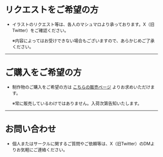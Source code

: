 <!-- # Special thanks to:

- [Hexo Shoka theme](https://github.com/amehime/hexo-theme-shoka) for providing design inspiration

- [Astro Fuwari template](https://github.com/saicaca/fuwari) for providing the main design concept and part of the implementation -->


# リクエストをご希望の方

- イラストのリクエスト等は、各人のマシュマロより承っております。X（旧Twitter）をご確認ください。

  ※内容によってはお受けできない場合もございますので、あらかじめご了承ください。

---

# ご購入をご希望の方

- 制作物のご購入をご希望の方は [こちらの販売ページ](https://yakumo890sakura.booth.pm) よりお求めいただけます。

  ※常に販売しているわけではありません。入荷次第告知いたします。

---

# お問い合わせ

- 個人またはサークルに関するご質問やご依頼等は、X（旧Twitter）のDMよりお気軽にご連絡ください。
